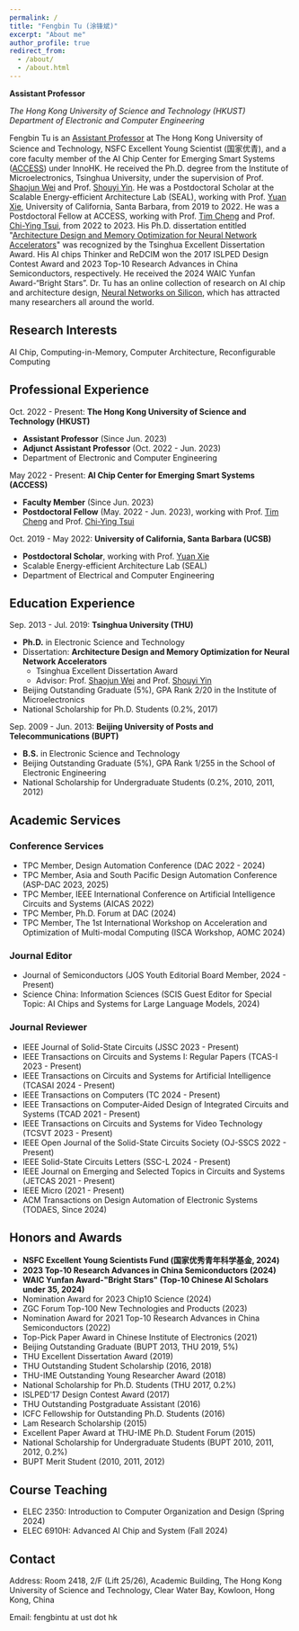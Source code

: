 ```yaml
---
permalink: /
title: "Fengbin Tu (涂锋斌)"
excerpt: "About me"
author_profile: true
redirect_from: 
  - /about/
  - /about.html
---
```


**Assistant Professor**

*The Hong Kong University of Science and Technology (HKUST)*    
*Department of Electronic and Computer Engineering*

Fengbin Tu is an [Assistant Professor](https://ece.hkust.edu.hk/fengbintu) at The Hong Kong University of Science and Technology, NSFC Excellent Young Scientist (国家优青), and a core faculty member of the AI Chip Center for Emerging Smart Systems ([ACCESS](https://inno-access.hk)) under InnoHK. He received the Ph.D. degree from the Institute of Microelectronics, Tsinghua University, under the supervision of Prof. [Shaojun Wei](https://www.ime.tsinghua.edu.cn/info/1015/1151.htm) and Prof. [Shouyi Yin](https://www.ime.tsinghua.edu.cn/info/1015/1018.htm). He was a Postdoctoral Scholar at the Scalable Energy-efficient Architecture Lab (SEAL), working with Prof. [Yuan Xie](https://ece.hkust.edu.hk/yuanxie), University of California, Santa Barbara, from 2019 to 2022. He was a Postdoctoral Fellow at ACCESS, working with Prof. [Tim Cheng](https://seng.hkust.edu.hk/about/people/faculty/tim-kwang-ting-cheng) and Prof. [Chi-Ying Tsui](https://seng.hkust.edu.hk/about/people/faculty/chi-ying-tsui), from 2022 to 2023. His Ph.D. dissertation entitled "[Architecture Design and Memory Optimization for Neural Network Accelerators](https://kns.cnki.net/kcms/detail/detail.aspx?dbcode=CDFD&dbname=CDFDLAST2021&filename=1020828815.nh&uniplatform=NZKPT&v=bdVUOsJf2lwjfXuqPWOsl9s67ZxHKZjmHQbPimTBdIB2qgEfou0_v25FCF04_vHM)" was recognized by the Tsinghua Excellent Dissertation Award. His AI chips Thinker and ReDCIM won the 2017 ISLPED Design Contest Award and 2023 Top-10 Research Advances in China Semiconductors, respectively. He received the 2024 WAIC Yunfan Award-“Bright Stars”. Dr. Tu has an online collection of research on AI chip and architecture design, [Neural Networks on Silicon](https://github.com/fengbintu/Neural-Networks-on-Silicon), which has attracted many researchers all around the world.

## Research Interests
AI Chip, Computing-in-Memory, Computer Architecture, Reconfigurable Computing

## Professional Experience
Oct. 2022 - Present: **The Hong Kong University of Science and Technology (HKUST)**
* **Assistant Professor** (Since Jun. 2023)
* **Adjunct Assistant Professor** (Oct. 2022 - Jun. 2023)
* Department of Electronic and Computer Engineering 

May 2022 - Present: **AI Chip Center for Emerging Smart Systems (ACCESS)**
* **Faculty Member** (Since Jun. 2023)
* **Postdoctoral Fellow** (May. 2022 - Jun. 2023), working with Prof. [Tim Cheng](https://seng.hkust.edu.hk/about/people/faculty/tim-kwang-ting-cheng) and Prof. [Chi-Ying Tsui](https://seng.hkust.edu.hk/about/people/faculty/chi-ying-tsui)

Oct. 2019 - May 2022: **University of California, Santa Barbara (UCSB)**
* **Postdoctoral Scholar**, working with Prof. [Yuan Xie](https://ece.hkust.edu.hk/yuanxie)
* Scalable Energy-efficient Architecture Lab (SEAL)
* Department of Electrical and Computer Engineering   

## Education Experience
Sep. 2013 - Jul. 2019: **Tsinghua University (THU)**
* **Ph.D.** in Electronic Science and Technology
* Dissertation: **Architecture Design and Memory Optimization for Neural Network Accelerators**
  - Tsinghua Excellent Dissertation Award
  - Advisor: Prof. [Shaojun Wei](https://www.ime.tsinghua.edu.cn/info/1015/1151.htm) and Prof. [Shouyi Yin](https://www.ime.tsinghua.edu.cn/info/1015/1018.htm)
* Beijing Outstanding Graduate (5%), GPA Rank 2/20 in the Institute of Microelectronics
* National Scholarship for Ph.D. Students (0.2%, 2017)

Sep. 2009 - Jun. 2013: **Beijing University of Posts and Telecommunications (BUPT)**
* **B.S.** in Electronic Science and Technology 
* Beijing Outstanding Graduate (5%), GPA Rank 1/255 in the School of Electronic Engineering
* National Scholarship for Undergraduate Students (0.2%, 2010, 2011, 2012)

## Academic Services
### Conference Services
* TPC Member, Design Automation Conference (DAC 2022 - 2024)
* TPC Member, Asia and South Pacific Design Automation Conference (ASP-DAC 2023, 2025)
* TPC Member, IEEE International Conference on Artificial Intelligence Circuits and Systems (AICAS 2022)
* TPC Member, Ph.D. Forum at DAC (2024)
* TPC Member, The 1st International Workshop on Acceleration and Optimization of Multi-modal Computing (ISCA Workshop, AOMC 2024)

### Journal Editor
* Journal of Semiconductors (JOS Youth Editorial Board Member, 2024 - Present)
* Science China: Information Sciences (SCIS Guest Editor for Special Topic: AI Chips and Systems for Large Language Models, 2024)

### Journal Reviewer
* IEEE Journal of Solid-State Circuits (JSSC 2023 - Present)
* IEEE Transactions on Circuits and Systems I: Regular Papers (TCAS-I 2023 - Present)
* IEEE Transactions on Circuits and Systems for Artificial Intelligence (TCASAI 2024 - Present)
* IEEE Transactions on Computers (TC 2024 - Present)
* IEEE Transactions on Computer-Aided Design of Integrated Circuits and Systems (TCAD 2021 - Present)
* IEEE Transactions on Circuits and Systems for Video Technology (TCSVT 2023 - Present)
* IEEE Open Journal of the Solid-State Circuits Society (OJ-SSCS 2022 - Present)
* IEEE Solid-State Circuits Letters (SSC-L 2024 - Present)
* IEEE Journal on Emerging and Selected Topics in Circuits and Systems (JETCAS 2021 - Present)
* IEEE Micro (2021 - Present)
* ACM Transactions on Design Automation of Electronic Systems (TODAES, Since 2024)

## Honors and Awards
* **NSFC Excellent Young Scientists Fund (国家优秀青年科学基金, 2024)**
* **2023 Top-10 Research Advances in China Semiconductors (2024)**
* **WAIC Yunfan Award-"Bright Stars" (Top-10 Chinese AI Scholars under 35, 2024)**
* Nomination Award for 2023 Chip10 Science (2024)
* ZGC Forum Top-100 New Technologies and Products (2023)
* Nomination Award for 2021 Top-10 Research Advances in China Semiconductors (2022)
* Top-Pick Paper Award in Chinese Institute of Electronics (2021)
* Beijing Outstanding Graduate (BUPT 2013, THU 2019, 5%)
* THU Excellent Dissertation Award (2019)
* THU Outstanding Student Scholarship (2016, 2018)
* THU-IME Outstanding Young Researcher Award (2018)
* National Scholarship for Ph.D. Students (THU 2017, 0.2%)
* ISLPED'17 Design Contest Award (2017)
* THU Outstanding Postgraduate Assistant (2016)
* ICFC Fellowship for Outstanding Ph.D. Students (2016)
* Lam Research Scholarship (2015)
* Excellent Paper Award at THU-IME Ph.D. Student Forum (2015)
* National Scholarship for Undergraduate Students (BUPT 2010, 2011, 2012, 0.2%)
* BUPT Merit Student (2010, 2011, 2012)

## Course Teaching
* ELEC 2350: Introduction to Computer Organization and Design (Spring 2024)
* ELEC 6910H: Advanced AI Chip and System (Fall 2024)

## Contact
Address: Room 2418, 2/F (Lift 25/26), Academic Building, The Hong Kong University of Science and Technology, Clear Water Bay, Kowloon, Hong Kong, China

Email: fengbintu at ust dot hk
<br/><br/>
<script type="text/javascript" id="clustrmaps" src="//cdn.clustrmaps.com/map_v2.js?cl=080808&w=a&t=tt&d=fa9RQj-cgl1m5eQQQyP1VHu5hbgUfLQa-PSsV3Cc58w&co=ffffff&cmo=3acc3a&cmn=ff5353&ct=808080"></script>
